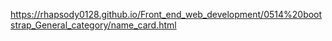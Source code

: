 
https://rhapsody0128.github.io/Front_end_web_development/0514%20bootstrap_General_category/name_card.html

